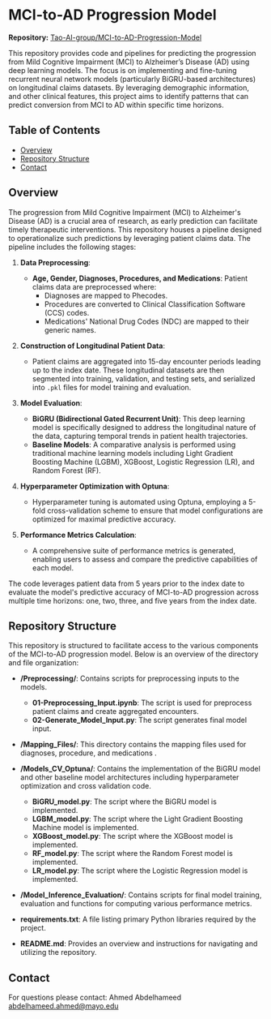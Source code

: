 # MCI-to-AD Progression Model

**Repository:** [Tao-AI-group/MCI-to-AD-Progression-Model](https://github.com/Tao-AI-group/MCI-to-AD-Progression-Model)

This repository provides code and pipelines for predicting the progression from Mild Cognitive Impairment (MCI) to Alzheimer’s Disease (AD) using deep learning models. The focus is on implementing and fine-tuning recurrent neural network models (particularly BiGRU-based architectures) on longitudinal claims datasets. By leveraging demographic information, and other clinical features, this project aims to identify patterns that can predict conversion from MCI to AD within specific time horizons.

## Table of Contents
- [Overview](#overview)
- [Repository Structure](#repository-structure)
- [Contact](#contact)

## Overview

The progression from Mild Cognitive Impairment (MCI) to Alzheimer's Disease (AD) is a crucial area of research, as early prediction can facilitate timely therapeutic interventions. This repository houses a pipeline designed to operationalize such predictions by leveraging patient claims data. The pipeline includes the following stages:

1. **Data Preprocessing**:
   - **Age, Gender, Diagnoses, Procedures, and Medications**: Patient claims data are preprocessed where:
     - Diagnoses are mapped to Phecodes.
     - Procedures are converted to Clinical Classification Software (CCS) codes.
     - Medications' National Drug Codes (NDC) are mapped to their generic names.

2. **Construction of Longitudinal Patient Data**:
   - Patient claims are aggregated into 15-day encounter periods leading up to the index date. These longitudinal datasets are then segmented into training, validation, and testing sets, and serialized into `.pkl` files for model training and evaluation.

3. **Model Evaluation**:
   - **BiGRU (Bidirectional Gated Recurrent Unit)**: This deep learning model is specifically designed to address the longitudinal nature of the data, capturing temporal trends in patient health trajectories.
   - **Baseline Models**: A comparative analysis is performed using traditional machine learning models including Light Gradient Boosting Machine (LGBM), XGBoost, Logistic Regression (LR), and Random Forest (RF).

4. **Hyperparameter Optimization with Optuna**:
   - Hyperparameter tuning is automated using Optuna, employing a 5-fold cross-validation scheme to ensure that model configurations are optimized for maximal predictive accuracy.

5. **Performance Metrics Calculation**:
   - A comprehensive suite of performance metrics is generated, enabling users to assess and compare the predictive capabilities of each model.

The code leverages patient data from 5 years prior to the index date to evaluate the model's predictive accuracy of MCI-to-AD progression across multiple time horizons: one, two, three, and five years from the index date.


## Repository Structure

This repository is structured to facilitate access to the various components of the MCI-to-AD progression model. Below is an overview of the directory and file organization:


- **/Preprocessing/**: Contains scripts for preprocessing inputs to the models.
  - **01-Preprocessing_Input.ipynb**: The script is used for preprocess patient claims and create aggregated encounters.
  - **02-Generate_Model_Input.py**: The script generates final model input.

- **/Mapping_Files/**: This directory contains the mapping files used for diagnoses, procedure, and medications .

- **/Models_CV_Optuna/**: Contains the implementation of the BiGRU model and other baseline model architectures including hyperparameter optimization and cross validation code.
  - **BiGRU_model.py**: The script where the BiGRU model is implemented.
  - **LGBM_model.py**: The script where the Light Gradient Boosting Machine model is implemented.
  - **XGBoost_model.py**: The script where the XGBoost model is implemented.
  - **RF_model.py**: The script where the Random Forest model is implemented.
  - **LR_model.py**: The script where the Logistic Regression model is implemented.

- **/Model_Inference_Evaluation/**: Contains scripts for final model training, evaluation and functions for computing various performance metrics.

- **requirements.txt**: A file listing primary Python libraries required by the project.

- **README.md**: Provides an overview and instructions for navigating and utilizing the repository.

## Contact
For questions please contact: Ahmed Abdelhameed abdelhameed.ahmed@mayo.edu


